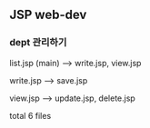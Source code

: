 <h2>JSP web-dev</h2>

### dept 관리하기

list.jsp (main) --> write.jsp, view.jsp   

write.jsp --> save.jsp  

view.jsp --> update.jsp, delete.jsp  

total 6 files
